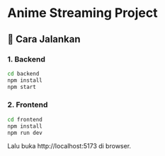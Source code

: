 # Anime Streaming Project

## 🚀 Cara Jalankan

### 1. Backend
```bash
cd backend
npm install
npm start
```

### 2. Frontend
```bash
cd frontend
npm install
npm run dev
```

Lalu buka http://localhost:5173 di browser.
